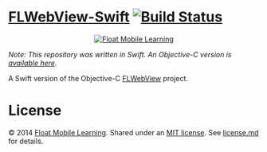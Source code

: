 # [FLWebView-Swift](https://github.com/floatlearning/FLWebView-Swift) [![Build Status](https://travis-ci.org/floatlearning/FLWebView-Swift.svg)](https://travis-ci.org/floatlearning/FLWebView-Swift)

<div align="center"><a href="http://floatlearning.com/"><img src="https://avatars0.githubusercontent.com/u/590014" alt="Float Mobile Learning"></a></div>

*Note: This repository was written in Swift. An Objective-C version is [available here](https://github.com/floatlearning/FLWebView).*

A Swift version of the Objective-C [FLWebView](https://github.com/floatlearning/FLWebView) project.

# License

&copy; 2014 [Float Mobile Learning](http://floatlearning.com/). Shared under an [MIT license](https://en.wikipedia.org/wiki/MIT_License). See [license.md](./license.md) for details.

